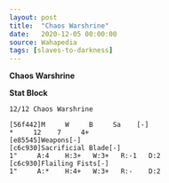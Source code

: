 ```yaml
---
layout: post
title:  "Chaos Warshrine"
date:   2020-12-05 00:00:00
source: Wahapedia
tags: [slaves-to-darkness]
---
```


**Chaos Warshrine**

**Stat Block**
```
12/12 Chaos Warshrine
```

```
[56f442]M     W     B     Sa    [-]
*     12    7     4+    
[e85545]Weapons[-]
[c6c930]Sacrificial Blade[-]
1"     A:4    H:3+   W:3+   R:-1   D:2   
[c6c930]Flailing Fists[-]
1"     A:*    H:4+   W:3+   R:-    D:2   
```
    